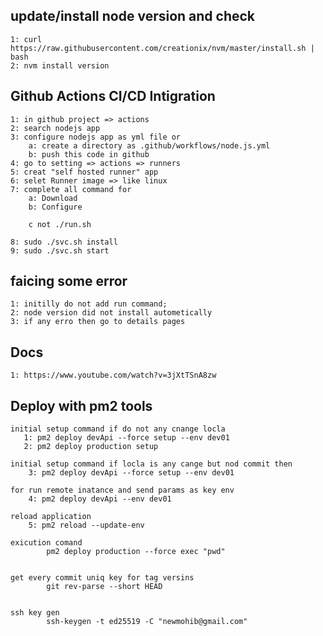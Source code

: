 ## update/install node version and check 

    1: curl https://raw.githubusercontent.com/creationix/nvm/master/install.sh | bash
    2: nvm install version



## Github Actions CI/CD Intigration 

    1: in github project => actions
    2: search nodejs app
    3: configure nodejs app as yml file or
        a: create a directory as .github/workflows/node.js.yml
        b: push this code in github
    4: go to setting => actions => runners
    5: creat "self hosted runner" app
    6: selet Runner image => like linux
    7: complete all command for 
        a: Download
        b: Configure

        c not ./run.sh

    8: sudo ./svc.sh install
    9: sudo ./svc.sh start

## faicing some error
    1: initilly do not add run command;
    2: node version did not install autometically
    3: if any erro then go to details pages

## Docs
    1: https://www.youtube.com/watch?v=3jXtTSnA8zw


## Deploy with pm2 tools

    initial setup command if do not any cnange locla
       1: pm2 deploy devApi --force setup --env dev01
       2: pm2 deploy production setup

    initial setup command if locla is any cange but nod commit then
        3: pm2 deploy devApi --force setup --env dev01

    for run remote inatance and send params as key env
        4: pm2 deploy devApi --env dev01

    reload application
        5: pm2 reload --update-env

    exicution comand
            pm2 deploy production --force exec "pwd"


    get every commit uniq key for tag versins
            git rev-parse --short HEAD


    ssh key gen
            ssh-keygen -t ed25519 -C "newmohib@gmail.com"



